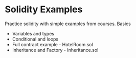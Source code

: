 # Solidity Examples
Practice solidity with simple examples from courses.
Basics
- Variables and types
- Conditional and loops
- Full contract example - HotelRoom.sol
- Inheritance and Factory - Inheritance.sol
